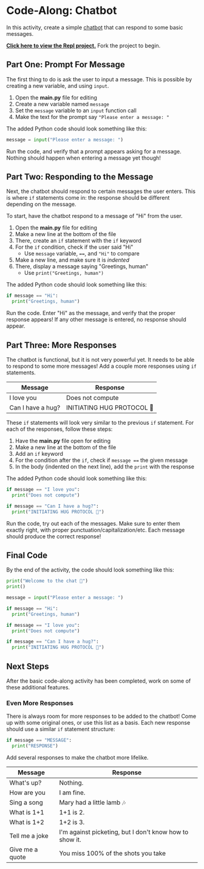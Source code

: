 # Code-Along: Chatbot
In this activity, create a simple [chatbot](https://en.wikipedia.org/wiki/Chatbot) that can respond to some basic messages.

[**Click here to view the Repl project.**](https://replit.com/@HylandOutreach/PythonBot) Fork the project to begin.

## Part One: Prompt For Message
The first thing to do is ask the user to input a message. This is possible by creating a new variable, and using `input`.

1. Open the **main.py** file for editing
1. Create a new variable named `message`
1. Set the `message` variable to an `input` function call
1. Make the text for the prompt say `"Please enter a message: "`

The added Python code should look something like this:

```py
message = input("Please enter a message: ")
```

Run the code, and verify that a prompt appears asking for a message. Nothing should happen when entering a message yet though!

## Part Two: Responding to the Message
Next, the chatbot should respond to certain messages the user enters. This is where `if` statements come in: the response should be different depending on the message.

To start, have the chatbot respond to a message of "Hi" from the user.

1. Open the **main.py** file for editing
1. Make a new line at the bottom of the file
1. There, create an `if` statement with the `if` keyword
1. For the `if` condition, check if the user said "Hi"
    - Use `message` variable, `==`, and `"Hi"` to compare
1. Make a new line, and make sure it is _indented_
1. There, display a message saying "Greetings, human"
    - Use `print("Greetings, human")`

The added Python code should look something like this:

```py
if message == "Hi":
  print("Greetings, human")
```

Run the code. Enter "Hi" as the message, and verify that the proper response appears! If any other message is entered, no response should appear.

## Part Three: More Responses
The chatbot is functional, but it is not very powerful yet. It needs to be able to respond to some more messages! Add a couple more responses using `if` statements.

| Message | Response |
|-|-|
| I love you | Does not compute |
| Can I have a hug? | INITIATING HUG PROTOCOL 🤗 |

These `if` statements will look very similar to the previous `if` statement. For each of the responses, follow these steps:

1. Have the **main.py** file open for editing
1. Make a new line at the bottom of the file
1. Add an `if` keyword
1. For the condition after the `if`, check if `message ==` the given message
1. In the body (indented on the next line), add the `print` with the response

The added Python code should look something like this:

```py
if message == "I love you":
  print("Does not compute")

if message == "Can I have a hug?":
  print("INITIATING HUG PROTOCOL 🤗")
```

Run the code, try out each of the messages. Make sure to enter them exactly right, with proper punctuation/capitalization/etc. Each message should produce the correct response!

## Final Code
By the end of the activity, the code should look something like this:

```py
print("Welcome to the chat 🤖")
print()

message = input("Please enter a message: ")

if message == "Hi":
  print("Greetings, human")

if message == "I love you":
  print("Does not compute")

if message == "Can I have a hug?":
  print("INITIATING HUG PROTOCOL 🤗")
```

## Next Steps
After the basic code-along activity has been completed, work on some of these additional features.

### Even More Responses
There is always room for more responses to be added to the chatbot! Come up with some original ones, or use this list as a basis. Each new response should use a similar `if` statement structure:

```py
if message == "MESSAGE":
  print("RESPONSE")
```

Add several responses to make the chatbot more lifelike.

| Message | Response |
|-|-|
| What's up? | Nothing. |
| How are you | I am fine. |
| Sing a song | Mary had a little lamb 🎶 |
| What is 1+1 | 1+1 is 2. |
| What is 1+2 | 1+2 is 3. |
| Tell me a joke | I'm against picketing, but I don't know how to show it. |
| Give me a quote | You miss 100% of the shots you take |
